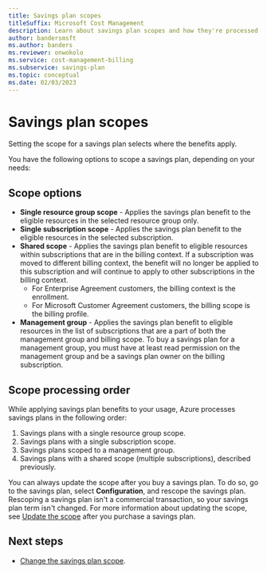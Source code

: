```yaml
---
title: Savings plan scopes
titleSuffix: Microsoft Cost Management
description: Learn about savings plan scopes and how they're processed.
author: bandersmsft
ms.author: banders
ms.reviewer: onwokolo
ms.service: cost-management-billing
ms.subservice: savings-plan
ms.topic: conceptual
ms.date: 02/03/2023
---
```


# Savings plan scopes

Setting the scope for a savings plan selects where the benefits apply.

You have the following options to scope a savings plan, depending on your needs:

## Scope options

- **Single resource group scope** - Applies the savings plan benefit to the eligible resources in the selected resource group only.
- **Single subscription scope** - Applies the savings plan benefit to the eligible resources in the selected subscription.
- **Shared scope** - Applies the savings plan benefit to eligible resources within subscriptions that are in the billing context. If a subscription was moved to different billing context, the benefit will no longer be applied to this subscription and will continue to apply to other subscriptions in the billing context.
  - For Enterprise Agreement customers, the billing context is the enrollment.
  - For Microsoft Customer Agreement customers, the billing scope is the billing profile.
- **Management group** - Applies the savings plan benefit to eligible resources in the list of subscriptions that are a part of both the management group and billing scope. To buy a savings plan for a management group, you must have at least read permission on the management group and be a savings plan owner on the billing subscription.

## Scope processing order

While applying savings plan benefits to your usage, Azure processes savings plans in the following order:

1. Savings plans with a single resource group scope.
2. Savings plans with a single subscription scope.
3. Savings plans scoped to a management group.
4. Savings plans with a shared scope (multiple subscriptions), described previously.

You can always update the scope after you buy a savings plan. To do so, go to the savings plan, select **Configuration**, and rescope the savings plan. Rescoping a savings plan isn't a commercial transaction, so your savings plan term isn't changed. For more information about updating the scope, see [Update the scope](manage-savings-plan.md#change-the-savings-plan-scope) after you purchase a savings plan.

## Next steps

- [Change the savings plan scope](manage-savings-plan.md#change-the-savings-plan-scope).
